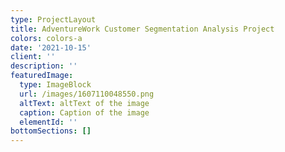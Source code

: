 ```yaml
---
type: ProjectLayout
title: AdventureWork Customer Segmentation Analysis Project
colors: colors-a
date: '2021-10-15'
client: ''
description: ''
featuredImage:
  type: ImageBlock
  url: /images/1607110048550.png
  altText: altText of the image
  caption: Caption of the image
  elementId: ''
bottomSections: []
---
```

